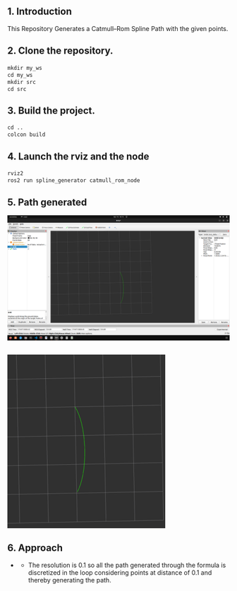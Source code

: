 ## 1. Introduction

This Repository Generates a Catmull–Rom Spline Path with the given points. 

## 2. Clone the repository.

```
mkdir my_ws
cd my_ws
mkdir src
cd src

```

## 3. Build the project.

```
cd ..
colcon build
```

## 4. Launch the rviz and the node

```
rviz2
ros2 run spline_generator catmull_rom_node
```

## 5. Path generated

![path.png](images/path.png)

## 

![path_2.png](images/path_2.png)

## 6. Approach

- - The resolution is 0.1 so all the path generated through the formula is discretized in the loop considering points at distance of 0.1 and thereby generating the path.